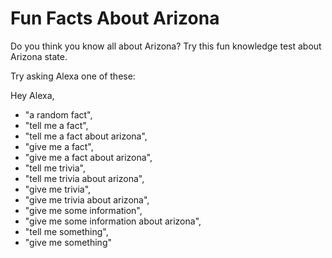 # Fun Facts About Arizona

Do you think you know all about Arizona? Try this fun knowledge test about Arizona state.

Try asking Alexa one of these:

Hey Alexa, 

* "a random fact",
* "tell me a fact",
* "tell me a fact about arizona",
* "give me a fact",
* "give me a fact about arizona",
* "tell me trivia",
* "tell me trivia about arizona",
* "give me trivia",
* "give me trivia about arizona",
* "give me some information",
* "give me some information about arizona",
* "tell me something",
* "give me something"
